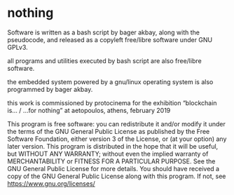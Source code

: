 # nothing
Software is written as a bash script by bager akbay, along with the pseudocode, and released as a copyleft free/libre software under GNU GPLv3.  

all programs and utilities executed by bash script are also free/libre software.

the embedded system powered by a gnu/linux operating system is also programmed by bager akbay.

this work is commissioned by protocinema for the exhibition “blockchain is… / …for nothing” at aetopoulos, athens, february 2019


This program is free software: you can redistribute it and/or modify it under the terms of the GNU General Public License as published by the Free Software Foundation, either version 3 of the License, or (at your option) any later version. This program is distributed in the hope that it will be useful, but WITHOUT ANY WARRANTY; without even the implied warranty of MERCHANTABILITY or FITNESS FOR A PARTICULAR PURPOSE. See the GNU General Public License for more details. You should have received a copy of the GNU General Public License along with this program.  If not, see <https://www.gnu.org/licenses/>
